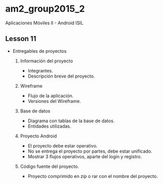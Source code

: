 # am2_group2015_2
Aplicaciones Móviles II - Android ISIL

## Lesson 11

* Entregables de proyectos

    1. Información del proyecto
        - Integrantes.
        - Descripción breve del proyecto.

    2. Wireframe
        - Flujo de la aplicación.
        - Versiones del Wireframe.

    3. Base de datos
        - Diagrama con tablas de la base de datos.
        - Entidades utilizadas.

    4. Proyecto Android
        - El proyecto debe estar operativo.
        - No se entrega el proyecto por partes, debe estar unificado.
        - Mostrar 3 flujos operativos, aparte del login y registro. 

    5. Código fuente del proyecto.
        - Proyecto comprimido en zip o rar con el nombre del proyecto.

